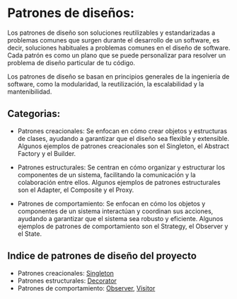 # Patrones de diseños:

Los patrones de diseño son soluciones reutilizables y estandarizadas a problemas comunes que surgen durante el desarrollo de un software, es decir, soluciones habituales a problemas comunes en el diseño de software. Cada patrón es como un plano que se puede personalizar para resolver un problema de diseño particular de tu código.

Los patrones de diseño se basan en principios generales de la ingeniería de software, como la modularidad, la reutilización, la escalabilidad y la mantenibilidad. 

## Categorias:

* Patrones creacionales: Se enfocan en cómo crear objetos y estructuras de clases, ayudando a garantizar que el diseño sea flexible y extensible. Algunos ejemplos de patrones creacionales son el Singleton, el Abstract Factory y el Builder.

* Patrones estructurales: Se centran en cómo organizar y estructurar los componentes de un sistema, facilitando la comunicación y la colaboración entre ellos. Algunos ejemplos de patrones estructurales son el Adapter, el Composite y el Proxy.

* Patrones de comportamiento: Se enfocan en cómo los objetos y componentes de un sistema interactúan y coordinan sus acciones, ayudando a garantizar que el sistema sea robusto y eficiente. Algunos ejemplos de patrones de comportamiento son el Strategy, el Observer y el State.

## Indice de patrones de diseño del proyecto

* Patrones creacionales: [Singleton](https://github.com/massinlaaouaj/design_patterns_software/tree/master/src/main/java/singleton)
* Patrones estructurales: [Decorator](https://github.com/massinlaaouaj/design_patterns_software/tree/master/src/main/java/decorator)
* Patrones de comportamiento: [Observer](https://github.com/massinlaaouaj/design_patterns_software/tree/master/src/main/java/observer), [Visitor](https://github.com/massinlaaouaj/design_patterns_software/tree/master/src/main/java/visitor)